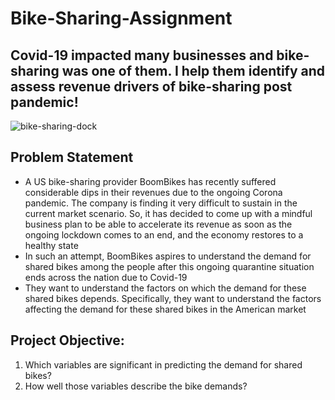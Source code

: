 # Bike-Sharing-Assignment

## Covid-19 impacted many businesses and bike-sharing was one of them. I help them identify and assess revenue drivers of bike-sharing post pandemic!

![bike-sharing-dock](https://github.com/amanrai93/Bike-Sharing-Assignment/assets/123299829/53e5d8ec-019b-4b60-9bbb-bab0f19e01e1)


## Problem Statement
- A US bike-sharing provider BoomBikes has recently suffered considerable dips in their revenues due to the ongoing Corona pandemic. The company is finding it very difficult to sustain in the current market scenario. So, it has decided to come up with a mindful business plan to be able to accelerate its revenue as soon as the ongoing lockdown comes to an end, and the economy restores to a healthy state
- In such an attempt, BoomBikes aspires to understand the demand for shared bikes among the people after this ongoing quarantine situation ends across the nation due to Covid-19
- They want to understand the factors on which the demand for these shared bikes depends. Specifically, they want to understand the factors affecting the demand for these shared bikes in the American market

## Project Objective:
1. Which variables are significant in predicting the demand for shared bikes?
2. How well those variables describe the bike demands?
